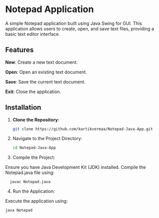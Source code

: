 # Notepad Application

A simple Notepad application built using Java Swing for GUI. This application allows users to create, open, and save text files, providing a basic text editor interface.

## Features

**New**: Create a new text document.

**Open**: Open an existing text document.

**Save**: Save the current text document.

**Exit**: Close the application.

## Installation

1. **Clone the Repository**:

   ```bash
   git clone https://github.com/kartikvermaa/Notepad-Java-App.git

2. Navigate to the Project Directory:

   ```bash
   cd Notepad-Java-App

3. Compile the Project:

Ensure you have Java Development Kit (JDK) installed. Compile the Notepad.java file using:

      javac Notepad.java



4. Run the Application:

Execute the application using:

```bash 
java Notepad
